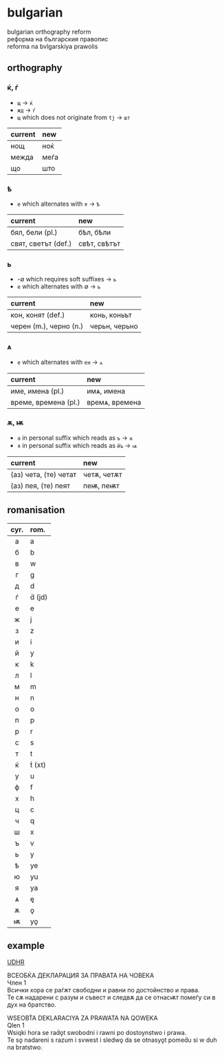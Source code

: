 # bulgarian

bulgarian orthography reform
<br>реформа на българския правопис
<br>reforma na bvlgarskiya prawolis

## orthography

### ќ, ѓ

- `щ` → `ќ`
- `жд` → `ѓ`
- `щ` which does not originate from `tj` → `шт`

| current | new  |
| :------ | :--- |
| нощ     | ноќ  |
| межда   | меѓа |
| що      | што  |

### ѣ

- `е` which alternates with `я` → `ѣ`

| current             | new          |
| :------------------ | :----------- |
| бял, бели (pl.)     | бѣл, бѣли    |
| свят, светът (def.) | свѣт, свѣтът |

### ь

- -∅ which requires soft suffixes → `ь`
- `е` which alternates with ∅ → `ь`

| current                | new           |
| :--------------------- | :------------ |
| кон, конят (def.)      | конь, коньът  |
| черен (m.), черно (n.) | черьн, черьно |

### ѧ

- `е` which alternates with  `ен` → `ѧ`

| current              | new            |
| :------------------- | :------------- |
| име, имена (pl.)     | имѧ, имена     |
| време, времена (pl.) | времѧ, времена |

### ѫ, ѭ

- `а` in personal suffix which reads as `ъ` → `ѫ`
- `я` in personal suffix which reads as `йъ` → `ѭ`

| current               | new         |
| :-------------------- | :---------- |
| (аз) чета, (те) четат | четѫ, четѫт |
| (аз) пея, (те) пеят   | пеѭ, пеѭт   |

## romanisation

| cyr.  | rom.   |
| :---: | :----- |
|   а   | a      |
|   б   | b      |
|   в   | w      |
|   г   | g      |
|   д   | d      |
|   ѓ   | ḋ (jd) |
|   е   | e      |
|   ж   | j      |
|   з   | z      |
|   и   | i      |
|   й   | y      |
|   к   | k      |
|   л   | l      |
|   м   | m      |
|   н   | n      |
|   о   | o      |
|   п   | p      |
|   р   | r      |
|   с   | s      |
|   т   | t      |
|   ќ   | ṫ (xt) |
|   у   | u      |
|   ф   | f      |
|   х   | h      |
|   ц   | c      |
|   ч   | q      |
|   ш   | x      |
|   ъ   | v      |
|   ь   | y      |
|   ѣ   | ye     |
|   ю   | yu     |
|   я   | ya     |
|   ѧ   | ę      |
|   ѫ   | ǫ      |
|   ѭ   | yǫ     |

## example

[UDHR](https://unicode.org/udhr/d/udhr_bul.html)

ВСЕОБЌА ДЕКЛАРАЦИЯ ЗА ПРАВАТА НА ЧОВЕКА
<br>Член 1
<br>Всички хора се раѓѫт свободни и равни по достойнство и права.
<br>Те сѫ надарени с разум и съвест и следвѫ да се отнасѭт помеѓу си в дух на братство.

WSEOBṪA DEKLARACIYA ZA PRAWATA NA QOWEKA
<br>Qlen 1
<br>Wsiqki hora se raḋǫt swobodni i rawni po dostoynstwo i prawa.
<br>Te sǫ nadareni s razum i svwest i sledwǫ da se otnasyǫt pomeḋu si w duh na bratstwo.
